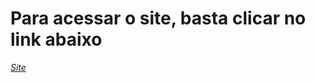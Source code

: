 <h1>Para acessar o site, basta clicar no link abaixo</h1>
<a href="http://127.0.0.1:5501/index.html"><i class="fab fa-linkedin">Site</a>
